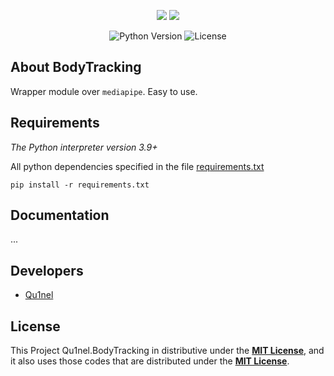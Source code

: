 <p align="center">
  <img src="https://mediapipe.dev/images/mobile/face_mesh_android_gpu.gif" />
  <img src="https://mediapipe.dev/images/mobile/hand_tracking_3d_android_gpu.gif" />
</p>

<p align="center">
   <img src="https://img.shields.io/badge/Python-3.9-blueviolet" alt="Python Version">
   <img src="https://img.shields.io/github/license/Qu1nel/BodyTracking?color=g" alt="License" />
</p>

## About BodyTracking

Wrapper module over `mediapipe`. Easy to use.

## Requirements

_The Python interpreter version 3.9+_

All python dependencies specified in the file [requirements.txt](./requirements.txt)

    pip install -r requirements.txt

## Documentation

...

## Developers

- [Qu1nel](https://github.com/Qu1nel)

## License

This Project Qu1nel.BodyTracking in distributive under the **[MIT License](./LICENSE)**, and it also uses those codes that are
distributed under the **[MIT License](./LICENSE)**.